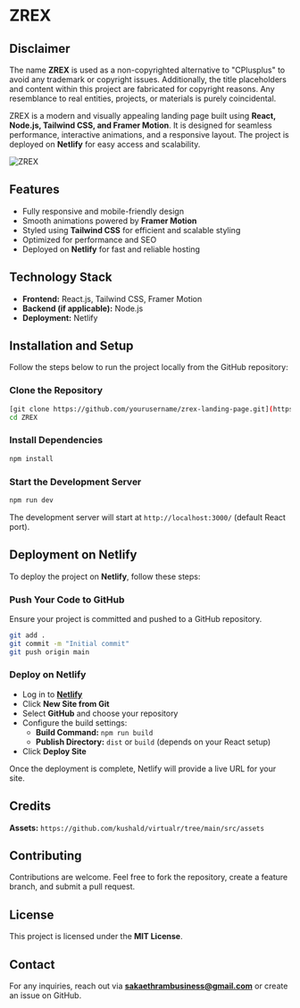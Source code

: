 # ZREX 

## Disclaimer
The name **ZREX** is used as a non-copyrighted alternative to "CPlusplus" to avoid any trademark or copyright issues. Additionally, the title placeholders and content within this project are fabricated for copyright reasons. Any resemblance to real entities, projects, or materials is purely coincidental.

ZREX is a modern and visually appealing landing page built using **React, Node.js, Tailwind CSS, and Framer Motion**. It is designed for seamless performance, interactive animations, and a responsive layout. The project is deployed on **Netlify** for easy access and scalability.

![ZREX](https://github.com/user-attachments/assets/a2b6d8a5-e587-4c4e-ab02-6c7452fff88f)

## Features
- Fully responsive and mobile-friendly design
- Smooth animations powered by **Framer Motion**
- Styled using **Tailwind CSS** for efficient and scalable styling
- Optimized for performance and SEO
- Deployed on **Netlify** for fast and reliable hosting

## Technology Stack
- **Frontend:** React.js, Tailwind CSS, Framer Motion
- **Backend (if applicable):** Node.js
- **Deployment:** Netlify

## Installation and Setup
Follow the steps below to run the project locally from the GitHub repository:

### Clone the Repository
```sh
[git clone https://github.com/yourusername/zrex-landing-page.git](https://github.com/SakaethRam/ZREX.git)
cd ZREX
```

### Install Dependencies
```sh
npm install
```

### Start the Development Server
```sh
npm run dev
```

The development server will start at `http://localhost:3000/` (default React port).

## Deployment on Netlify
To deploy the project on **Netlify**, follow these steps:

### Push Your Code to GitHub
Ensure your project is committed and pushed to a GitHub repository.

```sh
git add .
git commit -m "Initial commit"
git push origin main
```

### Deploy on Netlify
- Log in to **[Netlify](https://www.netlify.com/)**
- Click **New Site from Git**
- Select **GitHub** and choose your repository
- Configure the build settings:
  - **Build Command:** `npm run build`
  - **Publish Directory:** `dist` or `build` (depends on your React setup)
- Click **Deploy Site**

Once the deployment is complete, Netlify will provide a live URL for your site.

## Credits
**Assets:** ```https://github.com/kushald/virtualr/tree/main/src/assets```

## Contributing
Contributions are welcome. Feel free to fork the repository, create a feature branch, and submit a pull request.

## License
This project is licensed under the **MIT License**.

## Contact
For any inquiries, reach out via **[sakaethrambusiness@gmail.com](mailto:sakaethrambusiness@gmail.com)** or create an issue on GitHub.

